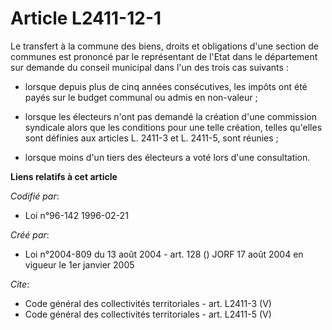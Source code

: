# Article L2411-12-1

Le transfert à la commune des biens, droits et obligations d'une section de communes est prononcé par le représentant de
l'Etat dans le département sur demande du conseil municipal dans l'un des trois cas suivants :

- lorsque depuis plus de cinq années consécutives, les impôts ont été payés sur le budget communal ou admis en non-valeur ;

- lorsque les électeurs n'ont pas demandé la création d'une commission syndicale alors que les conditions pour une telle
création, telles qu'elles sont définies aux articles L. 2411-3 et L. 2411-5, sont réunies ;

- lorsque moins d'un tiers des électeurs a voté lors d'une consultation.

**Liens relatifs à cet article**

_Codifié par_:

  - Loi n°96-142 1996-02-21

_Créé par_:

  - Loi n°2004-809 du 13 août 2004 - art. 128 () JORF 17 août 2004 en vigueur le 1er janvier 2005

_Cite_:

  - Code général des collectivités territoriales - art. L2411-3 (V)
  - Code général des collectivités territoriales - art. L2411-5 (V)
